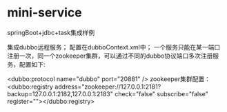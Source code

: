 # mini-service
springBoot+jdbc+task集成样例

集成dubbo远程服务；
配置在dubboContext.xml中；
一个服务只能在某一端口注册一次，同一个zookeeper集群，可以通过不同的dubbo协议端口多次注册服务，配置如下:
<!-- 用dubbo协议在20880端口暴露服务 -->
<dubbo:protocol name="dubbo" port="20881" />
zookeeper集群配置：
<dubbo:registry address="zookeeper://127.0.0.1:2181?backup=127.0.0.1:2182,127.0.0.1:2183" check="false" subscribe="false" register=""></dubbo:registry>
